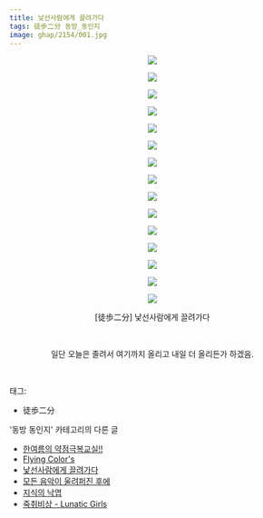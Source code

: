 ```yaml
---
title: 낯선사람에게 끌려가다
tags: 徒歩二分 동방_동인지
image: ghap/2154/001.jpg
---
```

<div class="article">
<p style="text-align: center; clear: none; float: none;"><img src="{{ site.nasurl }}/ghap/2154/001.jpg"/></p>
<p style="text-align: center; clear: none; float: none;"><img src="{{ site.nasurl }}/ghap/2154/002.jpg"/></p>
<p style="text-align: center; clear: none; float: none;"><img src="{{ site.nasurl }}/ghap/2154/003.jpg"/></p>
<p style="text-align: center; clear: none; float: none;"><img src="{{ site.nasurl }}/ghap/2154/004.jpg"/></p>
<p style="text-align: center; clear: none; float: none;"><img src="{{ site.nasurl }}/ghap/2154/005.jpg"/></p>
<p style="text-align: center; clear: none; float: none;"><img src="{{ site.nasurl }}/ghap/2154/006.jpg"/></p>
<p style="text-align: center; clear: none; float: none;"><img src="{{ site.nasurl }}/ghap/2154/007.jpg"/></p>
<p style="text-align: center; clear: none; float: none;"><img src="{{ site.nasurl }}/ghap/2154/008.jpg"/></p>
<p style="text-align: center; clear: none; float: none;"><img src="{{ site.nasurl }}/ghap/2154/009.jpg"/></p>
<p style="text-align: center; clear: none; float: none;"><img src="{{ site.nasurl }}/ghap/2154/010.jpg"/></p>
<p style="text-align: center; clear: none; float: none;"><img src="{{ site.nasurl }}/ghap/2154/011.jpg"/></p>
<p style="text-align: center; clear: none; float: none;"><img src="{{ site.nasurl }}/ghap/2154/012.jpg"/></p>
<p style="text-align: center; clear: none; float: none;"><img src="{{ site.nasurl }}/ghap/2154/013.jpg"/></p>
<p style="text-align: center; clear: none; float: none;"><img src="{{ site.nasurl }}/ghap/2154/014.jpg"/></p>
<p style="text-align: center; clear: none; float: none;"><img src="{{ site.nasurl }}/ghap/2154/015.jpg"/></p>
<p style="text-align: center; clear: none; float: none;">[徒歩二分] 낯선사람에게 끌려가다</p>
<p style="text-align: center; clear: none; float: none;"><br/></p>
<p style="text-align: center; clear: none; float: none;">일단 오늘은 졸려서 여기까지 올리고 내일 더 올리든가 하겠음.</p>
<p><br/></p>
</div><div class="tagTrail">
<p>태그: </p>
<ul>
<li>徒歩二分</li>
</ul>
</div><div class="another">
<p>'동방 동인지' 카테고리의 다른 글</p>
<ul>
<li><a href="/2016-09-13-ghap_2156">한여름의 약점극복교실!!</a></li>
<li><a href="/2016-09-13-ghap_2155">Flying Color's</a></li>
<li><a href="/2016-09-12-ghap_2154">낯선사람에게 끌려가다</a></li>
<li><a href="/2016-09-12-ghap_2153">모든 음악이 울려퍼진 후에</a></li>
<li><a href="/2016-09-12-ghap_2152">지식의 낙엽</a></li>
<li><a href="/2016-09-12-ghap_2150">죽취비상 - Lunatic Girls</a></li>
</ul>
</div><div class="cb_module cb_fluid">
<div class="cb_wrt cb_profile">
</div><!-- commentList close -->
</div>
